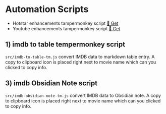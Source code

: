 # Automation Scripts

- Hotstar enhancements tampermonkey script [🔽 Get](src/hotstar-enhancements-tm/)
- Youtube enhancements tampermonkey script [🔽 Get](src/youtube-enhancements-tm/)

## 1) imdb to table tempermonkey script

`src/imdb-to-table-tm.js`
convert IMDB data to markdown table entry.
A copy to clipboard icon is placed right next to movie name which can you clicked to copy info.

## 3) imdb Obsidian Note script

`src/imdb-obsidian-note-tm.js`
convert IMDB data to Obsidian note.
A copy to clipboard icon is placed right next to movie name which can you clicked to copy info.
